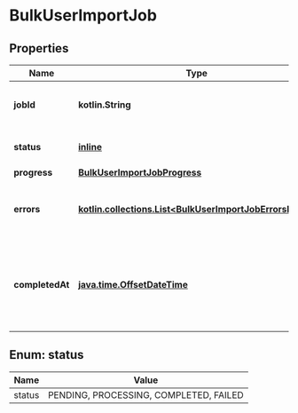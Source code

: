 
# BulkUserImportJob

## Properties
| Name | Type | Description | Notes |
| ------------ | ------------- | ------------- | ------------- |
| **jobId** | **kotlin.String** | Unique identifier for the bulk import job |  |
| **status** | [**inline**](#Status) | Current status of the job |  |
| **progress** | [**BulkUserImportJobProgress**](BulkUserImportJobProgress.md) |  |  |
| **errors** | [**kotlin.collections.List&lt;BulkUserImportJobErrorsInner&gt;**](BulkUserImportJobErrorsInner.md) | Detailed error information for failed entries |  [optional] |
| **completedAt** | [**java.time.OffsetDateTime**](java.time.OffsetDateTime.md) | Timestamp when the job completed (only present for COMPLETED or FAILED status) |  [optional] |


<a id="Status"></a>
## Enum: status
| Name | Value |
| ---- | ----- |
| status | PENDING, PROCESSING, COMPLETED, FAILED |



